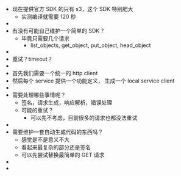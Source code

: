 - 现在提供官方 SDK 的只有 s3，这个 SDK 特别肥大
	- 实测编译就需要 120 秒
-
- 有没有可能自己维护一个简单的 SDK？
	- 毕竟只需要几个请求
		- list_objects, get_object, put_object, head_object
-
- 重试？timeout？
-
- 首先我们需要一个统一的 http client
- 然后每个 service 提供一个功能定义， 生成一个 local service client
-
- 需要处理哪些事情呢？
	- 签名，请求生成，响应解析，错误处理
	- 可能的重试？
		- 可以先不考虑，目前很多的请求也都没法重试
-
- 需要维护一套自动生成代码的东西吗？
	- 感觉是不是意义不大
	- 看起来最复杂的部分还是签名
	- 可以先尝试替换最简单的 GET 请求
-
-